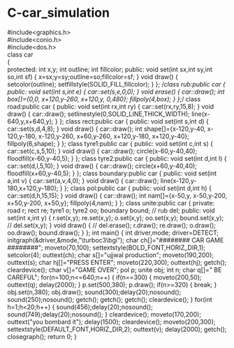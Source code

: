 # C-car_simulation
#include<graphics.h><br/>
#include<conio.h><br>
#include<dos.h><br>
class car<br>
{<br/>
protected:
	int x,y;
	int outline;
	int fillcolor;
public:
	void set(int sx,int sy,int so,int sf)
	{
	x=sx;y=sy;outline=so;fillcolor=sf;
	}
	void draw()
	{
	setcolor(outline);
	setfillstyle(SOLID_FILL,fillcolor);
	}
};
/*class rub:public car
{
public:
	void set(int s,int e)
	{
	car::set(s,e,0,0);
	}
	void erase()
	{
	car::draw();
	int box[]={0,0,
		   x+120,y-260,
		   x+120,y,
		   0,480};
	fillpoly(4,box);
	}
};*/
class road:public car
{
public:
	void set(int rx,int ry)
	{
	car::set(rx,ry,15,8);
	}
	void draw()
	{
	car::draw();
	setlinestyle(0,SOLID_LINE,THICK_WIDTH);
	line(x-640,y,x+640,y);
	}
};
class rect:public car
{
public:
	void set(int s,int d)
	{
	car::set(s,d,4,8);
	}
	void draw()
	{
	car::draw();
	int shape[]={x-120,y-40,
		     x-120,y-180,
		     x-120,y-260,
		     x+60,y-260,
		     x+120,y-180,
		     x+120,y-40};
	fillpoly(6,shape);
	}
};
class tyre1:public car
{
public:
	void set(int c,int s)
	{
	car::set(c,s,5,10);
	}
	void draw()
	{
	car::draw();
	circle(x-60,y-40,40);
	floodfill(x-60,y-40,5);
	}
};
class tyre2:public car
{
public:
	void set(int d,int l)
	{
	car::set(d,l,5,10);
	}
	void draw()
	{
	car::draw();
	circle(x+60,y-40,40);
	floodfill(x+60,y-40,5);
	}
};
class boundary:public car
{
public:
	void set(int a,int v)
	{
	car::set(a,v,4,0);
	}
	void draw()
	{
	car::draw();
	line(x-120,y-180,x+120,y-180);
	}
};
class pol:public car
{
public:
	void set(int d,int h)
	{
	car::set(d,h,15,15);
	}
	void draw()
	{
	car::draw();
	int nam[]={x-50,y,
		   x-50,y-200,
		   x+50,y-200,
		   x+50,y};
	fillpoly(4,nam);
	}
};
class unite:public car
{
private:
	road r;
	rect re;
	tyre1 o;
	tyre2 oo;
	boundary bound;
     //	rub del;
public:
	void set(int x,int y)
	{
	r.set(x,y);
	re.set(x,y);
	o.set(x,y);
	oo.set(x,y);
	bound.set(x,y);
       //	del.set(x,y);
	}
	void draw()
	{
       //	del.erase();
	r.draw();
	re.draw();
	o.draw();
	oo.draw();
	bound.draw();
	}
};
int main()
{
int driver,mode;
driver=DETECT;
initgraph(&driver,&mode,"\\turboc3\\bgi");
char ch[]="########  CAR GAME  ########";
moveto(70,100);
settextstyle(BOLD_FONT,HORIZ_DIR,1);
setcolor(4);
outtext(ch);
char s[]="ujjwal production";
moveto(190,200);
outtext(s);
char hj[]="PRESS ENTER";
moveto(220,300);
outtext(hj);
getch();
cleardevice();
char v[]="GAME OVER";
pol p;
unite obj;
int n;
char q[]=" BE CAREFUL";
for(n=100;n<=640;n++)
{
if(n==300)
{
moveto(200,50);
outtext(q);
delay(2000);
}
p.set(500,380);
p.draw();
if(n>=320)
{
break;
}
obj.set(n,380);
obj.draw();
sound(300);delay(20);nosound();
sound(250);nosound();
getch();
getch();
getch();
cleardevice();
}
for(int h=1;h<20;h++)
{
sound(456);delay(20);nosound();
sound(749);delay(20);nosound();
}
cleardevice();
moveto(170,200);
outtext("you bombard it");
delay(1500);
cleardevice();
moveto(200,300);
settextstyle(DEFAULT_FONT,HORIZ_DIR,2);
outtext(v);
delay(2000);
getch();
closegraph();
return 0;
}


